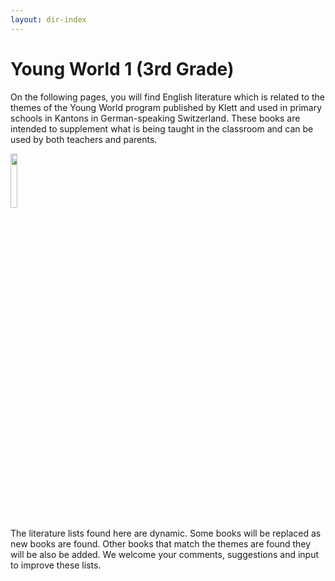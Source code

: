 ```yaml
---
layout: dir-index
---
```


# Young World 1 (3rd Grade)


On the following pages, you will find English literature which is related to the themes of the Young World program published by Klett and used in primary schools in Kantons in German-speaking Switzerland.  These books are intended to supplement what is being taught in the classroom and can be used by both teachers and parents. 

<img src="https://i.imgur.com/wcZAOPx.png" width="15%" />


The literature lists found here are dynamic.  Some books will be replaced as new books are found.  Other books that match the themes are found they will be also be added.  We welcome your comments, suggestions and input to improve these lists.  
<!--stackedit_data:
eyJoaXN0b3J5IjpbLTEwMDgzMzk3MTAsODA4MzAzMTg2LC0xMD
g0MzgxNDI0LC0xODkwNTQwMTM4LC02OTM3NzAyODYsLTQ4MTg3
MjkxMF19
-->